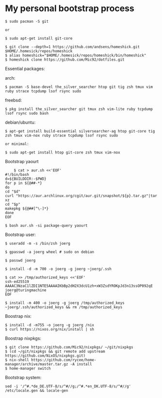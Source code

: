 # My personal bootstrap process

    $ sudo pacman -S git

    or

    $ sudo apt-get install git-core

    $ git clone --depth=1 https://github.com/andsens/homeshick.git $HOME/.homesick/repos/homeshick
    $ alias homeshick="$HOME/.homesick/repos/homeshick/bin/homeshick"
    $ homeshick clone https://github.com/Mic92/dotfiles.git

Essential packages:

arch:

    $ pacman -S base-devel the_silver_searcher htop git tig zsh tmux vim ruby strace tcpdump lsof rsync sudo

freebsd:

    $ pkg install the_silver_searcher git tmux zsh vim-lite ruby tcpdump lsof rsync sudo bash

debian/ubuntu:

    $ apt-get install build-essential silversearcher-ag htop git-core tig zsh tmux vim-nox ruby strace tcpdump lsof rsync sudo

    or minimal:

    $ sudo apt-get install htop git-core zsh tmux vim-nox

Bootstrap yaourt

```
    $ cat > aur.sh <<'EOF'
#!/bin/bash
d=${BUILDDIR:-$PWD}
for p in ${@##-*}
do
cd "$d"
curl "https://aur.archlinux.org/cgit/aur.git/snapshot/${p}.tar.gz"|tar xz
cd "$p"
makepkg ${@##[^\-]*}
done
EOF
```

```
$ bash aur.sh -si package-query yaourt
```

Bootstrap user:

```
$ useradd -m -s /bin/zsh joerg

$ gpasswd -a joerg wheel # sudo on debian

$ passwd joerg

$ install -d -m 700 -o joerg -g joerg ~joerg/.ssh

$ cat >> /tmp/authorized_keys <<'EOF'
ssh-ed25519 AAAAC3NzaC1lZDI1NTE5AAAAIKbBp2dH2X3dcU1zh+xW3ZsdYROKpJd3n13ssOP092qE joerg@turingmachine
EOF

$ install -m 400 -o joerg -g joerg /tmp/authorized_keys ~joerg/.ssh/authorized_keys && rm /tmp/authorized_keys
```

Boostrap nix:

```
$ install -d -m755 -o joerg -g joerg /nix
$ curl https://nixos.org/nix/install | sh
```

Boostrap nixpkgs:

```
$ git clone https://github.com/Mic92/nixpkgs/ ~/git/nixpkgs
$ (cd ~/git/nixpkgs && git remote add upstream https://github.com/NixOS/nixpkgs.git)
$ nix-shell https://github.com/rycee/home-manager/archive/master.tar.gz -A install
$ home-manager switch
```


Bootstrap system:

```
sed -i '/^#.*de_DE.UTF-8/s/^#//g;/^#.*en_DK.UTF-8/s/^#//g' /etc/locale.gen && locale-gen
```
